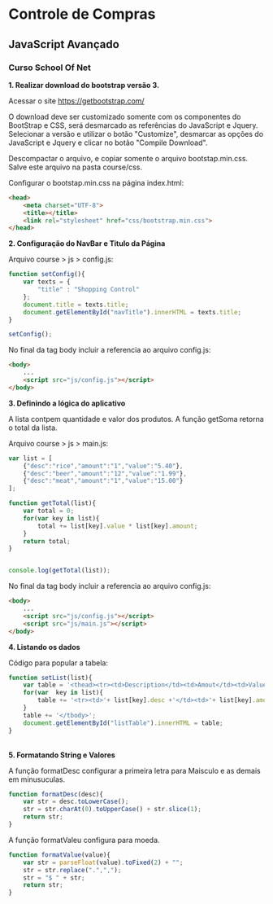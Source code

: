 <h1>Controle de Compras</h1>
<h2>JavaScript Avançado</h2>
<h3>Curso School Of Net</h3>

<b>1. Realizar download do bootstrap versão 3.</b>

Acessar o site https://getbootstrap.com/

O download deve ser customizado somente com os componentes do BootStrap e CSS, será desmarcado as referências do JavaScript e Jquery. Selecionar a versão e utilizar o botão "Customize", desmarcar as opções do JavaScript e Jquery e clicar no botão "Compile Download".

Descompactar o arquivo, e copiar somente o arquivo bootstap.min.css. Salve este arquivo na pasta course/css.

Configurar o bootstap.min.css na página index.html:
``` html
<head>
    <meta charset="UTF-8">
    <title></title>
    <link rel="stylesheet" href="css/bootstrap.min.css">
</head>

```

<b>2. Configuração do NavBar e Titulo da Página</b>

Arquivo course > js > config.js:

``` js
function setConfig(){    
    var texts = {
        "title" : "Shopping Control"
    };    
    document.title = texts.title;
    document.getElementById("navTitle").innerHTML = texts.title;
}

setConfig();
```

No final da tag body incluir a referencia ao arquivo config.js:
``` html
<body>
    ...
    <script src="js/config.js"></script>
</body>
```

<b>3. Definindo a lógica do aplicativo</b>

A lista contpem quantidade e valor dos produtos.
A função getSoma retorna o total da lista.

Arquivo course > js > main.js:
``` js
var list = [
    {"desc":"rice","amount":"1","value":"5.40"},
    {"desc":"beer","amount":"12","value":"1.99"},
    {"desc":"meat","amount":"1","value":"15.00"}
];

function getTotal(list){
    var total = 0;
    for(var key in list){
        total += list[key].value * list[key].amount;
    }
    return total;
}


console.log(getTotal(list));
```

No final da tag body incluir a referencia ao arquivo config.js:
``` html
<body>
    ...
    <script src="js/config.js"></script>
    <script src="js/main.js"></script>
</body>
```

<b>4. Listando os dados</b>

Código para popular a tabela:
``` js
function setList(list){    
    var table = '<thead><tr><td>Description</td><td>Amout</td><td>Value</td><td>Action</td></tr></thead><tbody>';
    for(var  key in list){
        table += '<tr><td>'+ list[key].desc +'</td><td>'+ list[key].amount +'</td><td>'+ list[key].value +'</td><td> Edit | Delete </td></tr>'
    }    
    table += '</tbody>';    
    document.getElementById("listTable").innerHTML = table;
}
```

<br>
<b>5. Formatando String e Valores</b>

A função formatDesc configurar a primeira letra para Maisculo e as demais em minusuculas.
``` js
function formatDesc(desc){
    var str = desc.toLowerCase();
    str = str.charAt(0).toUpperCase() + str.slice(1);    
    return str;
}
```

A função formatValeu configura para moeda.
``` js
function formatValue(value){
    var str = parseFloat(value).toFixed(2) + "";
    str = str.replace(".",",");
    str = "$ " + str;
    return str;
}
```